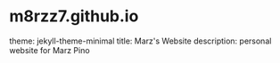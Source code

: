 # m8rzz7.github.io
theme: jekyll-theme-minimal
title: Marz's Website
description: personal website for Marz Pino